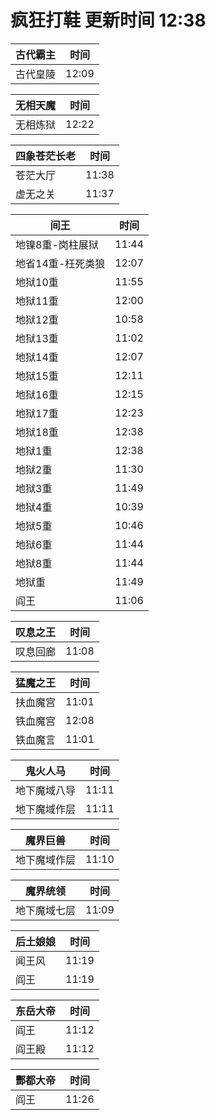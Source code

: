 # 疯狂打鞋 更新时间 12:38

| 古代霸主   | 时间    |
|--------|-------|
| 古代皇陵 | 12:09 |

| 无相天魔   | 时间    |
|--------|-------|
| 无相炼狱 | 12:22 |

| 四象苍茫长老   | 时间    |
|--------|-------|
| 苍茫大厅 | 11:38 |
| 虚无之关 | 11:37 |

| 间王   | 时间    |
|--------|-------|
| 地镍8重-岗柱展狱 | 11:44 |
| 地省14重-枉死类狼 | 12:07 |
| 地狱10重 | 11:55 |
| 地狱11重 | 12:00 |
| 地狱12重 | 10:58 |
| 地狱13重 | 11:02 |
| 地狱14重 | 12:07 |
| 地狱15重 | 12:11 |
| 地狱16重 | 12:15 |
| 地狱17重 | 12:23 |
| 地狱18重 | 12:38 |
| 地狱1重 | 12:38 |
| 地狱2重 | 11:30 |
| 地狱3重 | 11:49 |
| 地狱4重 | 10:39 |
| 地狱5重 | 10:46 |
| 地狱6重 | 11:44 |
| 地狱8重 | 11:44 |
| 地狱重 | 11:49 |
| 阎王 | 11:06 |

| 叹息之王   | 时间    |
|--------|-------|
| 叹息回廊 | 11:08 |

| 猛魔之王   | 时间    |
|--------|-------|
| 扶血魔宫 | 11:01 |
| 铁血魔宫 | 12:08 |
| 铁血魔言 | 11:01 |

| 鬼火人马   | 时间    |
|--------|-------|
| 地下魔域八导 | 11:11 |
| 地下魔域作层 | 11:11 |

| 魔界巨兽   | 时间    |
|--------|-------|
| 地下魔域作层 | 11:10 |

| 魔界统领   | 时间    |
|--------|-------|
| 地下魔域七层 | 11:09 |

| 后土娘娘   | 时间    |
|--------|-------|
| 闻王风 | 11:19 |
| 阎王 | 11:19 |

| 东岳大帝   | 时间    |
|--------|-------|
| 阎王 | 11:12 |
| 阎王殿 | 11:12 |

| 酆都大帝   | 时间    |
|--------|-------|
| 阎王 | 11:26 |